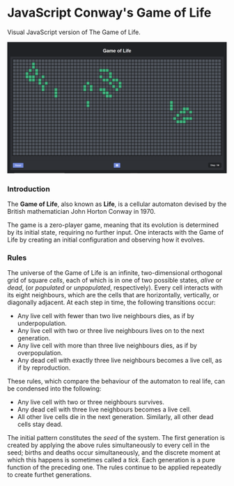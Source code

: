 # JavaScript Conway's Game of Life
Visual JavaScript version of The Game of Life.

![Conway's Game of Life](https://github.com/CcyBborg/Game-of-Life/blob/master/Capture.PNG?raw=true)

### Introduction
The **Game of Life**, also known as **Life**, is a cellular automaton devised by the British mathematician John Horton Conway in 1970.

The game is a zero-player game, meaning that its evolution is determined by its initial state, requiring no further input. One interacts with the Game of Life by creating an initial configuration and observing how it evolves.

### Rules
The universe of the Game of Life is an infinite, two-dimensional orthogonal grid of square *cells*, each of which is in one of two possible states, *alive* or *dead*, (or *populated* or *unpopulated*, respectively). Every cell interacts with its eight neighbours, which are the cells that are horizontally, vertically, or diagonally adjacent. At each step in time, the following transitions occur:
- Any live cell with fewer than two live neighbours dies, as if by underpopulation.
- Any live cell with two or three live neighbours lives on to the next generation.
- Any live cell with more than three live neighbours dies, as if by overpopulation.
- Any dead cell with exactly three live neighbours becomes a live cell, as if by reproduction.

These rules, which compare the behaviour of the automaton to real life, can be condensed into the following:
- Any live cell with two or three neighbours survives.
- Any dead cell with three live neighbours becomes a live cell.
- All other live cells die in the next generation. Similarly, all other dead cells stay dead.

The initial pattern constitutes the *seed* of the system. The first generation is created by applying the above rules simultaneously to every cell in the seed; births and deaths occur simultaneously, and the discrete moment at which this happens is sometimes called a *tick*. Each generation is a pure function of the preceding one. The rules continue to be applied repeatedly to create furthet generations.

